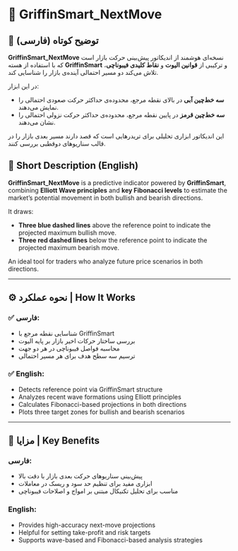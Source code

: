 # 🔵 GriffinSmart_NextMove

## 📌 توضیح کوتاه (فارسی)
**GriffinSmart_NextMove** نسخه‌ای هوشمند از اندیکاتور پیش‌بینی حرکت بازار است که با استفاده از هسته **GriffinSmart** و ترکیبی از **قوانین الیوت** و **نقاط کلیدی فیبوناچی**، تلاش می‌کند دو مسیر احتمالی آینده‌ی بازار را شناسایی کند.

در این ابزار:
- **سه خط‌چین آبی** در بالای نقطه مرجع، محدوده‌ی حداکثر حرکت صعودی احتمالی را نمایش می‌دهند.
- **سه خط‌چین قرمز** در پایین نقطه مرجع، محدوده‌ی حداکثر حرکت نزولی احتمالی را نشان می‌دهند.

این اندیکاتور ابزاری تحلیلی برای تریدرهایی است که قصد دارند مسیر بعدی بازار را در قالب سناریوهای دوقطبی بررسی کنند.

## 📌 Short Description (English)
**GriffinSmart_NextMove** is a predictive indicator powered by **GriffinSmart**, combining **Elliott Wave principles** and **key Fibonacci levels** to estimate the market’s potential movement in both bullish and bearish directions.

It draws:
- **Three blue dashed lines** above the reference point to indicate the projected maximum bullish move.
- **Three red dashed lines** below the reference point to indicate the projected maximum bearish move.

An ideal tool for traders who analyze future price scenarios in both directions.

---

## ⚙️ نحوه عملکرد | How It Works

### ✅ فارسی:
- شناسایی نقطه مرجع با GriffinSmart
- بررسی ساختار حرکات اخیر بازار بر پایه الیوت
- محاسبه فواصل فیبوناچی در هر دو جهت
- ترسیم سه سطح هدف برای هر مسیر احتمالی

### ✅ English:
- Detects reference point via GriffinSmart structure
- Analyzes recent wave formations using Elliott principles
- Calculates Fibonacci-based projections in both directions
- Plots three target zones for bullish and bearish scenarios

---

## 🌟 مزایا | Key Benefits

### فارسی:
- پیش‌بینی سناریوهای حرکت بعدی بازار با دقت بالا  
- ابزاری مفید برای تنظیم حد سود و ریسک در معاملات  
- مناسب برای تحلیل تکنیکال مبتنی بر امواج و اصلاحات فیبوناچی

### English:
- Provides high-accuracy next-move projections  
- Helpful for setting take-profit and risk targets  
- Supports wave-based and Fibonacci-based analysis strategies
